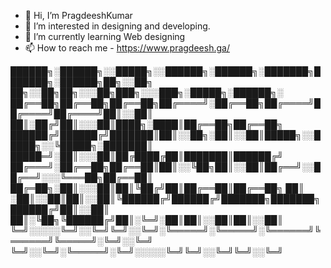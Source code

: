- 👋 Hi, I’m PragdeeshKumar
- 👀 I’m interested in designing and developing.
- 🌱 I’m currently learning Web designing
- 📫 How to reach me - https://www.pragdeesh.ga/

<!---
PragdeeshKumar/PragdeeshKumar ✨ Hi I am from TamilNadu ✨
--->

██████╗░██████╗░░█████╗░░██████╗░██████╗░███████╗███████╗░██████╗██╗░░██╗  ██╗░░██╗██╗░░░██╗███╗░░░███╗░█████╗░██████╗░
██╔══██╗██╔══██╗██╔══██╗██╔════╝░██╔══██╗██╔════╝██╔════╝██╔════╝██║░░██║  ██║░██╔╝██║░░░██║████╗░████║██╔══██╗██╔══██╗
██████╔╝██████╔╝███████║██║░░██╗░██║░░██║█████╗░░█████╗░░╚█████╗░███████║  █████═╝░██║░░░██║██╔████╔██║███████║██████╔╝
██╔═══╝░██╔══██╗██╔══██║██║░░╚██╗██║░░██║██╔══╝░░██╔══╝░░░╚═══██╗██╔══██║  ██╔═██╗░██║░░░██║██║╚██╔╝██║██╔══██║██╔══██╗
██║    ░██║░░██║██║░░██║╚██████╔╝██████╔╝███████╗███████╗██████╔╝██║░░██║  ██║░╚██╗╚██████╔╝██║░╚═╝░██║██║░░██║██║░░██║
╚═╝░░░░░╚═╝░░╚═╝╚═╝░░╚═╝░╚═════╝░╚═════╝░╚══════╝╚══════╝╚═════╝░╚═╝░░╚═╝  ╚═╝░░╚═╝░╚═════╝░╚═╝░░░░░╚═╝╚═╝░░╚═╝╚═╝░░╚═╝

